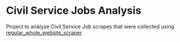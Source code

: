 Civil Service Jobs Analysis
==============================

Project to analyse Civil Service Job scrapes that were collected using [regular_whole_website_scraper](https://github.com/chrishylanduk/regular_whole_website_scraper)


